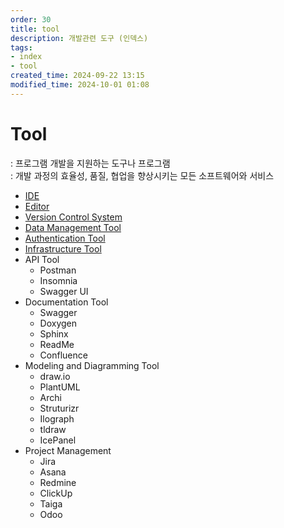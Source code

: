```yaml
---
order: 30
title: tool
description: 개발관련 도구 (인덱스)
tags:
- index
- tool
created_time: 2024-09-22 13:15
modified_time: 2024-10-01 01:08
---
```


# Tool
: 프로그램 개발을 지원하는 도구나 프로그램  
: 개발 과정의 효율성, 품질, 협업을 향상시키는 모든 소프트웨어와 서비스  

- [IDE](./tool-ide.md) 
- [Editor](./tool-editor.md)
- [Version Control System](./tool-vcs/index.md)
- [Data Management Tool](./tool-data/index.md)
- [Authentication Tool](./tool-auth/index.md)
- [Infrastructure Tool](./tool-infra/index.md)
- API Tool
  - Postman
  - Insomnia
  - Swagger UI
- Documentation Tool
  - Swagger
  - Doxygen
  - Sphinx
  - ReadMe
  - Confluence
- Modeling and Diagramming Tool
  - draw.io
  - PlantUML 
  - Archi 
  - Struturizr
  - Ilograph
  - tldraw
  - IcePanel
- Project Management
  - Jira
  - Asana
  - Redmine
  - ClickUp
  - Taiga
  - Odoo
